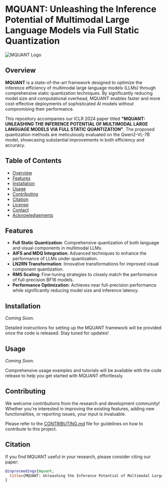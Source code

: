 # MQUANT: Unleashing the Inference Potential of Multimodal Large Language Models via Full Static Quantization

![MQUANT Logo](https://github.com/yourusername/mquant/blob/main/assets/logo.png)

## Overview

**MQUANT** is a state-of-the-art framework designed to optimize the inference efficiency of multimodal large language models (LLMs) through comprehensive static quantization techniques. By significantly reducing model size and computational overhead, MQUANT enables faster and more cost-effective deployments of sophisticated AI models without compromising their performance.

This repository accompanies our ICLR 2024 paper titled **"MQUANT: UNLEASHING THE INFERENCE POTENTIAL OF MULTIMODAL LARGE LANGUAGE MODELS VIA FULL STATIC QUANTIZATION"**. The proposed quantization methods are meticulously evaluated on the Qwen2-VL-7B model, showcasing substantial improvements in both efficiency and accuracy.

## Table of Contents

- [Overview](#overview)
- [Features](#features)
- [Installation](#installation)
- [Usage](#usage)
- [Contributing](#contributing)
- [Citation](#citation)
- [License](#license)
- [Contact](#contact)
- [Acknowledgements](#acknowledgements)

## Features

- **Full Static Quantization**: Comprehensive quantization of both language and visual components in multimodal LLMs.
- **AIFS and MDQ Integration**: Advanced techniques to enhance the performance of LLMs under quantization.
- **LN2RN Transformation**: Innovative transformations for improved visual component quantization.
- **RMS Scaling**: Fine-tuning strategies to closely match the performance of full-precision BF16 models.
- **Performance Optimization**: Achieves near full-precision performance while significantly reducing model size and inference latency.

## Installation

*Coming Soon.*

Detailed instructions for setting up the MQUANT framework will be provided once the code is released. Stay tuned for updates!

## Usage

*Coming Soon.*

Comprehensive usage examples and tutorials will be available with the code release to help you get started with MQUANT effortlessly.

## Contributing

We welcome contributions from the research and development community! Whether you're interested in improving the existing features, adding new functionalities, or reporting issues, your input is invaluable.

Please refer to the [CONTRIBUTING.md](https://github.com/yourusername/mquant/blob/main/CONTRIBUTING.md) file for guidelines on how to contribute to this project.

## Citation

If you find MQUANT useful in your research, please consider citing our paper:

```bibtex
@inproceedings{mquant,
  title={MQUANT: Unleashing the Inference Potential of Multimodal Large Language Models via Full Static Quantization},
}
